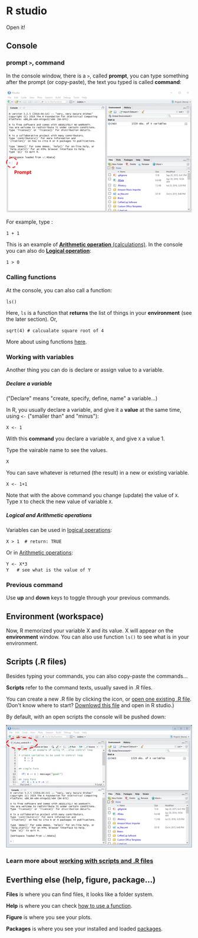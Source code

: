 # R studio
Open it!



## Console 
### prompt `>`, command
In the console window, there is a `>`, called **prompt**, you can type something after the prompt (or copy-paste), the text you typed is called **command**:

![plot1](images/Rstudio1.png)

For example, type :
 
	1 + 1

This is an example of [**Arithmetic operation** (calculations)](arithmetic_operation.md).
In the console you can also do [**Logical operation**](logical_operation.md):

	1 > 0

### Calling functions
At the console, you can also call a function:

   	ls()

Here, `ls` is a function that **returns** the list of things in your **environment** (see the later section). Or,

	sqrt(4) # calcualate square root of 4

More about using functions [here](Functions_use.md). 

### Working with variables 
Another thing you can do is declare or assign value to a variable. 

##### Declare a variable
("Declare" means "create, specify, define, name" a variable...)

In R, you usually declare a variable, and give it a **value** at the same time, using `<-` ("smaller than" and "minus"):

	X <- 1

With this **command** you declare a variable `X`, and give `X` a value 1.

Type the vairable name to see the values.

	X

You can save whatever is returned (the result) in a new or existing variable.

	X <- 1+1

Note that with the above command you change (update) the value of `X`. Type `X` to check the new value of variable `X`.

##### Logical and Arithmetic operations
Variables can be used in [logical operations](logical_operation.md):

	X > 1  # return: TRUE

Or in [Arithmetic operations](arithmetic_operation.md):
   
    Y <- X*3 
    Y   # see what is the value of Y 




### Previous command
Use **up** and **down** keys to toggle through your previous commands. 

## Environment (workspace)
Now, R memorized your variable X and its value. X will appear on the **environment** window. You can also use function `ls()` to see what is in your environment. 

## Scripts (.R files)
Besides typing your commands, you can also copy-paste the commands... 

**Scripts** refer to the command texts, usually saved in .R files.

You can create a new .R file by clicking the icon, or [open one existing .R file](https://github.com/weitingwlin/r-primers/blob/master/Documents/Working_with_scripts.md#open-a-r-file). (Don't know where to start? [Downlowd this file](https://github.com/weitingwlin/r-primers/blob/master/R_files/script_ex_sequence.R) and open in R studio.) 

By default, with an open scripts the console will be pushed down:

![plot1](images/Rstudio2.png)

### Learn more about [working with scripts and .R files](Working_with_scripts.md)

## Everthing else (help, figure, package...)
**Files** is where you can find files, it looks like a folder system.

**Help** is where you can check [how to use a function](Functions_use.md).

**Figure** is where you see your plots.

**Packages** is where you see your installed and loaded [packages](Packages.md).